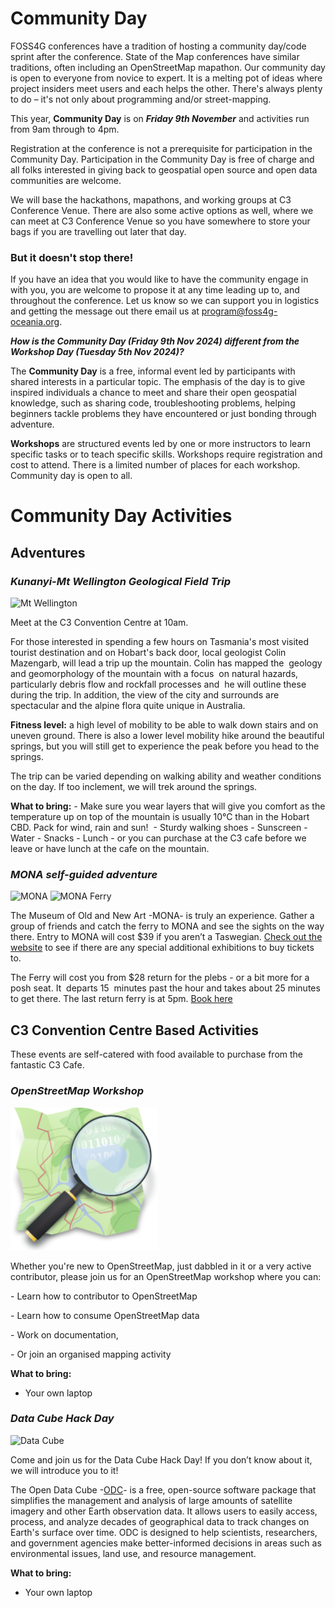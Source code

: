 <!--StartFragment-->

# Community Day

FOSS4G conferences have a tradition of hosting a community day/code sprint after the conference. State of the Map conferences have similar traditions, often including an OpenStreetMap mapathon. Our community day is open to everyone from novice to expert. It is a melting pot of ideas where project insiders meet users and each helps the other. There's always plenty to do – it's not only about programming and/or street-mapping.

This year, **Community Day** is on **_Friday 9th November_** and activities run from 9am through to 4pm.

Registration at the conference is not a prerequisite for participation in the Community Day. Participation in the Community Day is free of charge and all folks interested in giving back to geospatial open source and open data communities are welcome.

We will base the hackathons, mapathons, and working groups at C3 Conference Venue. There are also some active options as well, where we can meet at C3 Conference Venue so you have somewhere to store your bags if you are travelling out later that day.


### **But it doesn't stop there!**

If you have an idea that you would like to have the community engage in with you, you are welcome to propose it at any time leading up to, and throughout the conference. Let us know so we can support you in logistics and getting the message out there email us at <program@foss4g-oceania.org>.


***How is the Community Day (Friday 9th Nov 2024) different from the Workshop Day (Tuesday 5th Nov 2024)?***

The **Community Day** is a free, informal event led by participants with shared interests in a particular topic. The emphasis of the day is to give inspired individuals a chance to meet and share their open geospatial knowledge, such as sharing code, troubleshooting problems, helping beginners tackle problems they have encountered or just bonding through adventure.

**Workshops** are structured events led by one or more instructors to learn specific tasks or to teach specific skills. Workshops require registration and cost to attend. There is a limited number of places for each workshop. Community day is open to all.


# Community Day Activities

## Adventures

### **_Kunanyi-Mt Wellington Geological Field Trip_**
![Mt Wellington](/imgs/mt-wellington.png)

Meet at the C3 Convention Centre at 10am.  

For those interested in spending a few hours on Tasmania's most visited  tourist destination and on Hobart's back door, local geologist Colin  Mazengarb, will lead a trip up the mountain. Colin has mapped the  geology and geomorphology of the mountain with a focus  on natural hazards, particularly debris flow and rockfall processes and  he will outline these during the trip. In addition, the view of the city and surrounds are spectacular and the alpine flora quite unique in Australia.

**Fitness level:** a high level of mobility to be able to walk down stairs and on uneven ground. There is also a lower level mobility hike around the beautiful springs, but you will still get to experience the peak before you head to the springs. 

The trip can be varied depending on walking ability and weather conditions on the day. If too inclement, we will trek around the springs. 

**What to bring:**
\- Make sure you wear layers that will give you comfort as the temperature up on top of the mountain is usually 10°C than in the Hobart CBD. Pack for wind, rain and sun! 
\- Sturdy walking shoes
\- Sunscreen
\- Water
\- Snacks
\- Lunch - or you can purchase at the C3 cafe before we leave or have lunch at the cafe on the mountain.


### **_MONA self-guided adventure_**
![MONA](/imgs/MONA.jpg) 
![MONA Ferry](/imgs/mona-ferry.png)

The Museum of Old and New Art -MONA- is truly an experience. Gather a group of friends and catch the ferry to MONA and see the sights on the way there. Entry to MONA will cost $39 if you aren’t a Taswegian. [Check out the website](https://mona.net.au/visit) to see if there are any special additional exhibitions to buy tickets to. 

The Ferry will cost you from $28 return for the plebs - or a bit more for a posh seat. It  departs 15  minutes past the hour and takes about 25 minutes to get there. The last return ferry is at 5pm. [Book here](https://mona.net.au/stuff-to-do/ferry)


## C3 Convention Centre Based Activities  
These events are self-catered with food available to purchase from the fantastic C3 Cafe. 

### **_OpenStreetMap Workshop_**
![OSM](/imgs/osm_logo2.png)

Whether you're new to OpenStreetMap, just dabbled in it or a very active contributor, please join us for an OpenStreetMap workshop where you can:

\- Learn how to contributor to OpenStreetMap

\- Learn how to consume OpenStreetMap data

\- Work on documentation,

\- Or join an organised mapping activity

**What to bring:**

- Your own laptop

### **_Data Cube Hack Day_**
![Data Cube](/imgs/data-cube.png)

Come and join us for the Data Cube Hack Day! If you don’t know about it, we will introduce you to it!

The Open Data Cube -[ODC](https://www.opendatacube.org/)- is a free, open-source software package that simplifies the management and analysis of large amounts of satellite imagery and other Earth observation data. It allows users to easily access, process, and analyze decades of geographical data to track changes on Earth's surface over time. ODC is designed to help scientists, researchers, and government agencies make better-informed decisions in areas such as environmental issues, land use, and resource management.

**What to bring:**

- Your own laptop

<!--EndFragment-->
